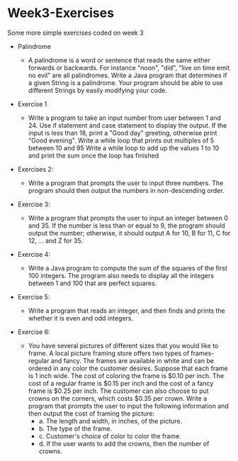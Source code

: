 # Week3-Exercises
Some more simple exercises coded on week 3

- Palindrome
    * A palindrome is a word or sentence that reads the same either forwards or backwards. 
  For instance "noon", "did", "live on time emit no evil" are all palindromes. 
  Write a Java program that determines if a given String is a palindrome. 
  Your program should be able to use different Strings by easily modifying your code.
 
- Exercise 1
   * Write a program to take an input number from user between 1 and 24. Use if statement and case statement to display the output. 
   If the input is less than 18, print a "Good day" greeting, otherwise print "Good evening".
   Write a while loop that prints out multiples of 5 between 10 and 95
   Write a while loop to add up the values 1 to 10 and print the sum once the loop has finished
   
   
- Exercises 2: 
    * Write a program that prompts the user to input three numbers. 
    The program should then output the numbers in non-descending order. 
    
- Exercise 3:
    * Write a program that prompts the user to input an integer between 0 and 35. 
    If the number is less than or equal to 9, the program should output the number; 
    otherwise, it should output A for 10, B for 11, C for 12, ... and Z for 35.
    
- Exercise 4:
    * Write a Java program to compute the sum of the squares of the first 100 integers.
    The program also needs to display all the integers between 1 and 100 that are perfect squares.

- Exercise 5:
    * Write a program that reads an integer, and then finds and prints the whether it is even and odd integers.
    
- Exercise 6:
    * You have several pictures of different sizes that you would like to frame. 
    A local picture framing store offers two types of frames-regular and fancy. The frames are available in white and can be ordered in any color the customer desires. 
    Suppose that each frame is 1 inch wide. The cost of coloring the frame is $0.10 per inch. The cost of a regular frame is $0.15 per inch and the cost of a fancy frame is $0.25 per inch. 
    The customer can also choose to put crowns on the corners, which costs $0.35 per crown. 
    Write a program that prompts the user to input the following information and then output the cost of framing the picture:
      *  a. The length and width, in inches, of the picture.
      *  b. The type of the frame.
      *  c. Customer's choice of color to color the frame.
      *  d. If the user wants to add the crowns, then the number of crowns.
